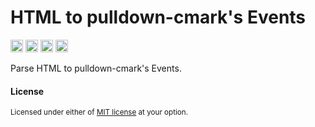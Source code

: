 HTML to pulldown-cmark's Events
===============================

[<img alt="github" src="https://img.shields.io/badge/github-pindash--io/html--to--pulldown--cmark--events-8da0cb?style=for-the-badge&labelColor=555555&logo=github" height="20">](https://github.com/pindash-io/html-to-pulldown-cmark-events)
[<img alt="crates.io" src="https://img.shields.io/crates/v/html-to-pulldown-cmark-events.svg?style=for-the-badge&color=fc8d62&logo=rust" height="20">](https://crates.io/crates/html-to-pulldown-cmark-events)
[<img alt="docs.rs" src="https://img.shields.io/badge/docs.rs-html--to--pulldown--cmark--events-66c2a5?style=for-the-badge&labelColor=555555&logo=docs.rs" height="20">](https://docs.rs/html-to-pulldown-cmark-events)
[<img alt="build status" src="https://img.shields.io/github/actions/workflow/status/pindash-io/html-to-pulldown-cmark-events/ci.yml?branch=main&style=for-the-badge" height="20">](https://github.com/pindash-io/html-to-pulldown-cmark-events/actions?query=branch%3Amain)

Parse HTML to pulldown-cmark's Events.

#### License

<sup>
Licensed under either of <a href="LICENSE-MIT">MIT license</a> at your option.
</sup>
